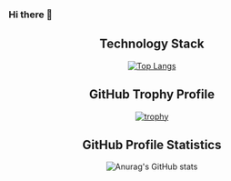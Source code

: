 ### Hi there 👋


<div align="center"><h2 text-align="center">Technology Stack</h2></div>

<div align="center">

[![Top Langs](https://github-readme-stats.vercel.app/api/top-langs/?username=ZroC00l&layout=compact)](https://github.com/anuraghazra/github-readme-stats)

</div>


<div align="center"><h2 text-align="center">GitHub Trophy Profile</h2></div>

 <div align="center">                                  

[![trophy](https://github-profile-trophy.vercel.app/?username=ZroC00l&theme=onedark)](https://github.com/ryo-ma/github-profile-trophy)
</div>



<div align="center">
 <div align="center"><h2 text-align="center">GitHub Profile Statistics</h2></div>
 
![Anurag's GitHub stats](https://github-readme-stats.vercel.app/api?username=ZroC00l&show_icons=true&theme=radical)
</div>
